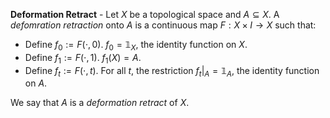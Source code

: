 **Deformation Retract**  - Let $X$ be a topological space and $A \subseteq X.$ A *defomration retraction*  onto $A$ is a continuous map $F:X \times I \rightarrow X$ such that:
* Define $f_0 := F(\cdot, 0).$ $f_0 = \mathbb{1}_X,$ the identity function on $X.$
* Define $f_1 := F(\cdot, 1).$ $f_1(X)=A.$
* Define $f_t := F(\cdot, t).$ For all $t,$ the restriction $f_t|_A = \mathbb{1}_A,$ the identity function on $A.$

 We say that $A$ is a *deformation retract* of $X.$